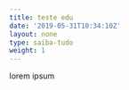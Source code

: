 ```yaml
---
title: teste edu
date: '2019-05-31T10:34:10Z'
layout: none
type: saiba-tudo
weight: 1
---
```

lorem ipsum
